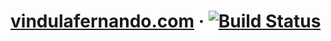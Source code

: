 # [vindulafernando.com](http://vindulafernando.com) &middot; [![Build Status](https://travis-ci.org/VindulaF/vindulafernando.com.svg?branch=master)](https://travis-ci.org/VindulaF/vindulafernando.com)